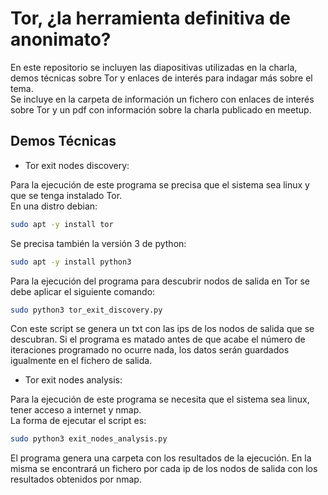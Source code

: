 **Tor, ¿la herramienta definitiva de anonimato?**
========================================================

En este repositorio se incluyen las diapositivas utilizadas en la charla, demos técnicas
sobre Tor y enlaces de interés para indagar más sobre el tema.  
Se incluye en la carpeta de información un fichero con enlaces de interés sobre Tor y un pdf con información sobre la charla publicado en meetup.  


Demos Técnicas
----------------------------------------------------------

* Tor exit nodes discovery:  

Para la ejecución de este programa se precisa que el sistema sea linux y que se tenga instalado Tor.  
En una distro debian:  
```bash
sudo apt -y install tor
```
Se precisa también la versión 3 de python:  
```bash
sudo apt -y install python3
```
Para la ejecución del programa para descubrir nodos de salida en Tor se debe aplicar el siguiente comando:  
```bash
sudo python3 tor_exit_discovery.py
```

Con este script se genera un txt con las ips de los nodos de salida que se descubran. Si el programa es matado antes de que acabe el número de iteraciones programado no ocurre nada,
los datos serán guardados igualmente en el fichero de salida.


* Tor exit nodes analysis:

Para la ejecución de este programa se necesita que el sistema sea linux, tener acceso a internet y nmap.  
La forma de ejecutar el script es:  
```bash
sudo python3 exit_nodes_analysis.py
```

El programa genera una carpeta con los resultados de la ejecución. En la misma se encontrará un fichero por cada ip de los nodos de salida con los resultados obtenidos por nmap.
